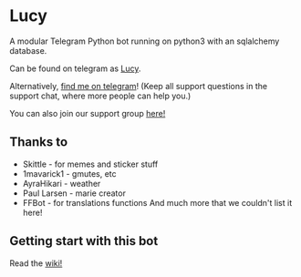 # Lucy
A modular Telegram Python bot running on python3 with an sqlalchemy database.

Can be found on telegram as [Lucy](https://t.me/Lucy_Robot).

Alternatively, [find me on telegram](https://t.me/ItsAviral)! (Keep all support questions in the support chat, where more people can help you.)

You can also join our support group [here!](https://t.me/Lucy_Robot)

## Thanks to

* Skittle - for memes and sticker stuff
* 1mavarick1 - gmutes, etc 
* AyraHikari - weather
* Paul Larsen - marie creator
* FFBot - for translations functions
And much more that we couldn't list it here!


## Getting start with this bot

Read the [wiki!](https://github.com/peaktogoo/HarukaAya/wiki/Getting-Start)
